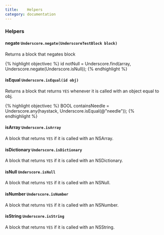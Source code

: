 ```yaml
---
title:    Helpers
category: documentation
---
```


### Helpers

<nav class="methods">
  <!-- will be populated using JS -->
</nav>

#### negate `Underscore.negate(UnderscoreTestBlock block)`

Returns a block that negates block

{% highlight objectivec %}
id notNull = Underscore.find(array, Underscore.negate(Underscore.isNull));
{% endhighlight %}

#### isEqual `Underscore.isEqual(id obj)`

Returns a block that returns `YES` whenever it is called with an object equal to obj.

{% highlight objectivec %}
BOOL containsNeedle = Underscore.any(haystack, Underscore.isEqual(@"needle"));
{% endhighlight %}

#### isArray `Underscore.isArray`

A block that returns `YES` if it is called with an NSArray.

#### isDictionary `Underscore.isDictionary`

A block that returns `YES` if it is called with an NSDictionary.

#### isNull `Underscore.isNull`

A block that returns `YES` if it is called with an NSNull.

#### isNumber `Underscore.isNumber`

A block that returns `YES` if it is called with an NSNumber.

#### isString `Underscore.isString`

A block that returns `YES` if it is called with an NSString.
